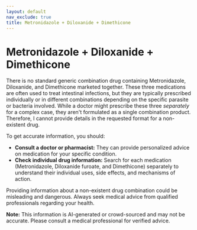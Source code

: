 ```yaml
---
layout: default
nav_exclude: true
title: Metronidazole + Diloxanide + Dimethicone
---
```


# Metronidazole + Diloxanide + Dimethicone

There is no standard generic combination drug containing Metronidazole, Diloxanide, and Dimethicone marketed together.  These three medications are often used to treat intestinal infections, but they are typically prescribed individually or in different combinations depending on the specific parasite or bacteria involved.  While a doctor might prescribe these three *separately* for a complex case, they aren't formulated as a single combination product.  Therefore, I cannot provide details in the requested format for a non-existent drug.

To get accurate information, you should:

* **Consult a doctor or pharmacist:** They can provide personalized advice on medication for your specific condition.
* **Check individual drug information:**  Search for each medication (Metronidazole, Diloxanide furoate, and Dimethicone) separately to understand their individual uses, side effects, and mechanisms of action.

Providing information about a non-existent drug combination could be misleading and dangerous.  Always seek medical advice from qualified professionals regarding your health.


**Note:** This information is AI-generated or crowd-sourced and may not be accurate. Please consult a medical professional for verified advice.